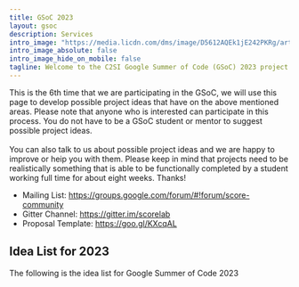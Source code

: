 ```yaml
---
title: GSoC 2023
layout: gsoc
description: Services
intro_image: "https://media.licdn.com/dms/image/D5612AQEk1jE242PKRg/article-cover_image-shrink_720_1280/0/1684139669009?e=2147483647&v=beta&t=_7b_tvuP9P-gXEt-rGuEvyP4nILPoovZdiZIhDvc1WA"
intro_image_absolute: false
intro_image_hide_on_mobile: false
tagline: Welcome to the C2SI Google Summer of Code (GSoC) 2023 project ideas page. 
---
```


This is the 6th time that we are participating in the GSoC, we will use this page to develop possible project ideas that have on the above mentioned areas. Please note that anyone who is interested can participate in this process. You do not have to be a GSoC student or mentor to suggest possible project ideas.
<br><br>
You can also talk to us about possible project ideas and we are happy to improve or heip you with them. Please keep in mind that projects need to be realistically something that is able to be functionally completed by a student working full time for about eight weeks. Thanks!

* Mailing List: <https://groups.google.com/forum/#!forum/score-community>
* Gitter Channel: <https://gitter.im/scorelab>
* Proposal Template: <https://goo.gl/KXcqAL>

## Idea List for 2023
The following is the idea list for Google Summer of Code 2023

